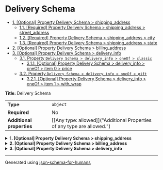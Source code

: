 # Delivery Schema

- [1. [Optional] Property Delivery Schema > shipping_address](#shipping_address)
  - [1.1. [Required] Property Delivery Schema > shipping_address > street_address](#shipping_address_street_address)
  - [1.2. [Required] Property Delivery Schema > shipping_address > city](#shipping_address_city)
  - [1.3. [Required] Property Delivery Schema > shipping_address > state](#shipping_address_state)
- [2. [Optional] Property Delivery Schema > billing_address](#billing_address)
- [3. [Optional] Property Delivery Schema > delivery_info](#delivery_info)
  - [3.1. Property `Delivery Schema > delivery_info > oneOf > classic`](#delivery_info_oneOf_i0)
    - [3.1.1. [Optional] Property Delivery Schema > delivery_info > oneOf > item 0 > price](#delivery_info_oneOf_i0_price)
  - [3.2. Property `Delivery Schema > delivery_info > oneOf > gift`](#delivery_info_oneOf_i1)
    - [3.2.1. [Optional] Property Delivery Schema > delivery_info > oneOf > item 1 > with_wrap](#delivery_info_oneOf_i1_with_wrap)

**Title:** Delivery Schema

|                           |                                                                         |
| ------------------------- | ----------------------------------------------------------------------- |
| **Type**                  | `object`                                                                |
| **Required**              | No                                                                      |
| **Additional properties** | [[Any type: allowed]]("Additional Properties of any type are allowed.") |

<details>
<summary>
<strong> <a name="shipping_address"></a>1. [Optional] Property Delivery Schema > shipping_address</strong>  

</summary>
<blockquote>

|                           |                                                                         |
| ------------------------- | ----------------------------------------------------------------------- |
| **Type**                  | `object`                                                                |
| **Required**              | No                                                                      |
| **Additional properties** | [[Any type: allowed]]("Additional Properties of any type are allowed.") |
| **Defined in**            | #/definitions/address                                                   |

**Description:** Exact address

<details>
<summary>
<strong> <a name="shipping_address_street_address"></a>1.1. [Required] Property Delivery Schema > shipping_address > street_address</strong>  

</summary>
<blockquote>

|              |          |
| ------------ | -------- |
| **Type**     | `string` |
| **Required** | Yes      |

</blockquote>
</details>

<details>
<summary>
<strong> <a name="shipping_address_city"></a>1.2. [Required] Property Delivery Schema > shipping_address > city</strong>  

</summary>
<blockquote>

|              |          |
| ------------ | -------- |
| **Type**     | `string` |
| **Required** | Yes      |

</blockquote>
</details>

<details>
<summary>
<strong> <a name="shipping_address_state"></a>1.3. [Required] Property Delivery Schema > shipping_address > state</strong>  

</summary>
<blockquote>

|              |          |
| ------------ | -------- |
| **Type**     | `string` |
| **Required** | Yes      |

</blockquote>
</details>

</blockquote>
</details>

<details>
<summary>
<strong> <a name="billing_address"></a>2. [Optional] Property Delivery Schema > billing_address</strong>  

</summary>
<blockquote>

|                           |                                                                         |
| ------------------------- | ----------------------------------------------------------------------- |
| **Type**                  | `object`                                                                |
| **Required**              | No                                                                      |
| **Additional properties** | [[Any type: allowed]]("Additional Properties of any type are allowed.") |
| **Same definition as**    | [shipping_address](#shipping_address)                                   |

**Description:** Exact address

</blockquote>
</details>

<details>
<summary>
<strong> <a name="delivery_info"></a>3. [Optional] Property Delivery Schema > delivery_info</strong>  

</summary>
<blockquote>

|                           |                                                                         |
| ------------------------- | ----------------------------------------------------------------------- |
| **Type**                  | `combining`                                                             |
| **Required**              | No                                                                      |
| **Additional properties** | [[Any type: allowed]]("Additional Properties of any type are allowed.") |
| **Defined in**            | #/definitions/delivery_info                                             |

**Description:** Delivery info depending on the delivery type

<blockquote>

| One of(Option)                     |
| ---------------------------------- |
| [classic](#delivery_info_oneOf_i0) |
| [gift](#delivery_info_oneOf_i1)    |

<blockquote>

### <a name="delivery_info_oneOf_i0"></a>3.1. Property `Delivery Schema > delivery_info > oneOf > classic`

|                           |                                                                         |
| ------------------------- | ----------------------------------------------------------------------- |
| **Type**                  | `object`                                                                |
| **Required**              | No                                                                      |
| **Additional properties** | [[Any type: allowed]]("Additional Properties of any type are allowed.") |
| **Defined in**            | #/definitions/classic                                                   |

<details>
<summary>
<strong> <a name="delivery_info_oneOf_i0_price"></a>3.1.1. [Optional] Property Delivery Schema > delivery_info > oneOf > item 0 > price</strong>  

</summary>
<blockquote>

|              |          |
| ------------ | -------- |
| **Type**     | `number` |
| **Required** | No       |

</blockquote>
</details>

</blockquote>
<blockquote>

### <a name="delivery_info_oneOf_i1"></a>3.2. Property `Delivery Schema > delivery_info > oneOf > gift`

|                           |                                                                         |
| ------------------------- | ----------------------------------------------------------------------- |
| **Type**                  | `object`                                                                |
| **Required**              | No                                                                      |
| **Additional properties** | [[Any type: allowed]]("Additional Properties of any type are allowed.") |
| **Defined in**            | #/definitions/gift                                                      |

**Description:** The delivery is a gift, no prices displayed

<details>
<summary>
<strong> <a name="delivery_info_oneOf_i1_with_wrap"></a>3.2.1. [Optional] Property Delivery Schema > delivery_info > oneOf > item 1 > with_wrap</strong>  

</summary>
<blockquote>

|              |           |
| ------------ | --------- |
| **Type**     | `boolean` |
| **Required** | No        |

</blockquote>
</details>

</blockquote>

</blockquote>

</blockquote>
</details>

----------------------------------------------------------------------------------------------------------------------------
Generated using [json-schema-for-humans](https://github.com/coveooss/json-schema-for-humans)
